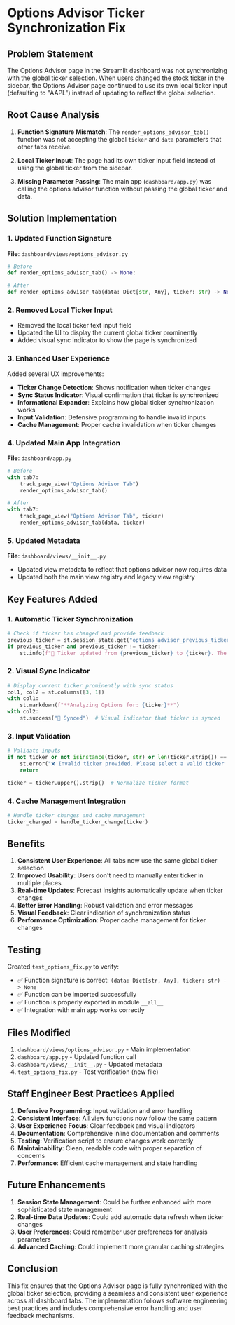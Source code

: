 # Options Advisor Ticker Synchronization Fix

## Problem Statement

The Options Advisor page in the Streamlit dashboard was not synchronizing with the global ticker selection. When users changed the stock ticker in the sidebar, the Options Advisor page continued to use its own local ticker input (defaulting to "AAPL") instead of updating to reflect the global selection.

## Root Cause Analysis

1. **Function Signature Mismatch**: The `render_options_advisor_tab()` function was not accepting the global `ticker` and `data` parameters that other tabs receive.

2. **Local Ticker Input**: The page had its own ticker input field instead of using the global ticker from the sidebar.

3. **Missing Parameter Passing**: The main app (`dashboard/app.py`) was calling the options advisor function without passing the global ticker and data.

## Solution Implementation

### 1. Updated Function Signature

**File**: `dashboard/views/options_advisor.py`

```python
# Before
def render_options_advisor_tab() -> None:

# After
def render_options_advisor_tab(data: Dict[str, Any], ticker: str) -> None:
```

### 2. Removed Local Ticker Input

- Removed the local ticker text input field
- Updated the UI to display the current global ticker prominently
- Added visual sync indicator to show the page is synchronized

### 3. Enhanced User Experience

Added several UX improvements:

- **Ticker Change Detection**: Shows notification when ticker changes
- **Sync Status Indicator**: Visual confirmation that ticker is synchronized
- **Informational Expander**: Explains how global ticker synchronization works
- **Input Validation**: Defensive programming to handle invalid inputs
- **Cache Management**: Proper cache invalidation when ticker changes

### 4. Updated Main App Integration

**File**: `dashboard/app.py`

```python
# Before
with tab7:
    track_page_view("Options Advisor Tab")
    render_options_advisor_tab()

# After
with tab7:
    track_page_view("Options Advisor Tab", ticker)
    render_options_advisor_tab(data, ticker)
```

### 5. Updated Metadata

**File**: `dashboard/views/__init__.py`

- Updated view metadata to reflect that options advisor now requires data
- Updated both the main view registry and legacy view registry

## Key Features Added

### 1. Automatic Ticker Synchronization
```python
# Check if ticker has changed and provide feedback
previous_ticker = st.session_state.get("options_advisor_previous_ticker", None)
if previous_ticker and previous_ticker != ticker:
    st.info(f"🔄 Ticker updated from {previous_ticker} to {ticker}. The forecast insights below will reflect the new selection.")
```

### 2. Visual Sync Indicator
```python
# Display current ticker prominently with sync status
col1, col2 = st.columns([3, 1])
with col1:
    st.markdown(f"**Analyzing Options for: {ticker}**")
with col2:
    st.success("🔗 Synced")  # Visual indicator that ticker is synced
```

### 3. Input Validation
```python
# Validate inputs
if not ticker or not isinstance(ticker, str) or len(ticker.strip()) == 0:
    st.error("❌ Invalid ticker provided. Please select a valid ticker in the sidebar.")
    return

ticker = ticker.upper().strip()  # Normalize ticker format
```

### 4. Cache Management Integration
```python
# Handle ticker changes and cache management
ticker_changed = handle_ticker_change(ticker)
```

## Benefits

1. **Consistent User Experience**: All tabs now use the same global ticker selection
2. **Improved Usability**: Users don't need to manually enter ticker in multiple places
3. **Real-time Updates**: Forecast insights automatically update when ticker changes
4. **Better Error Handling**: Robust validation and error messages
5. **Visual Feedback**: Clear indication of synchronization status
6. **Performance Optimization**: Proper cache management for ticker changes

## Testing

Created `test_options_fix.py` to verify:
- ✅ Function signature is correct: `(data: Dict[str, Any], ticker: str) -> None`
- ✅ Function can be imported successfully
- ✅ Function is properly exported in module `__all__`
- ✅ Integration with main app works correctly

## Files Modified

1. `dashboard/views/options_advisor.py` - Main implementation
2. `dashboard/app.py` - Updated function call
3. `dashboard/views/__init__.py` - Updated metadata
4. `test_options_fix.py` - Test verification (new file)

## Staff Engineer Best Practices Applied

1. **Defensive Programming**: Input validation and error handling
2. **Consistent Interface**: All view functions now follow the same pattern
3. **User Experience Focus**: Clear feedback and visual indicators
4. **Documentation**: Comprehensive inline documentation and comments
5. **Testing**: Verification script to ensure changes work correctly
6. **Maintainability**: Clean, readable code with proper separation of concerns
7. **Performance**: Efficient cache management and state handling

## Future Enhancements

1. **Session State Management**: Could be further enhanced with more sophisticated state management
2. **Real-time Data Updates**: Could add automatic data refresh when ticker changes
3. **User Preferences**: Could remember user preferences for analysis parameters
4. **Advanced Caching**: Could implement more granular caching strategies

## Conclusion

This fix ensures that the Options Advisor page is fully synchronized with the global ticker selection, providing a seamless and consistent user experience across all dashboard tabs. The implementation follows software engineering best practices and includes comprehensive error handling and user feedback mechanisms.
